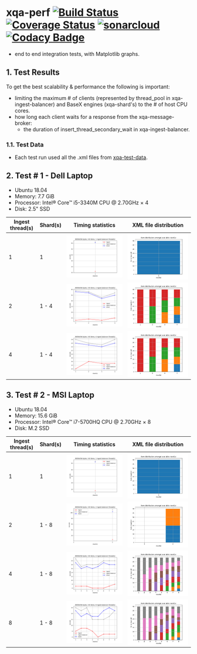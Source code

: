 # xqa-perf [![Build Status](https://travis-ci.org/jameshnsears/xqa-perf.svg?branch=master)](https://travis-ci.org/jameshnsears/xqa-perf) [![Coverage Status](https://coveralls.io/repos/github/jameshnsears/xqa-perf/badge.svg?branch=master)](https://coveralls.io/github/jameshnsears/xqa-perf?branch=master) [![sonarcloud](https://sonarcloud.io/api/project_badges/measure?project=jameshnsears_xqa-perf&metric=alert_status)](https://sonarcloud.io/dashboard?id=jameshnsears_xqa-perf) [![Codacy Badge](https://api.codacy.com/project/badge/Grade/c10d05573ec4475da87347877a8f9d75)](https://www.codacy.com/app/jameshnsears/xqa-perf?utm_source=github.com&amp;utm_medium=referral&amp;utm_content=jameshnsears/xqa-perf&amp;utm_campaign=Badge_Grade)
* end to end integration tests, with Matplotlib graphs.

## 1. Test Results
To get the best scalability & performance the following is important:
* limiting the maximum # of clients (represented by thread_pool in xqa-ingest-balancer) and BaseX engines (xqa-shard's) to the # of host CPU cores.
* how long each client waits for a response from the xqa-message-broker:
    * the duration of insert_thread_secondary_wait in xqa-ingest-balancer.

### 1.1. Test Data
* Each test run used all the .xml files from [xqa-test-data](https://github.com/jameshnsears/xqa-test-data).

## 2. Test # 1 - Dell Laptop
* Ubuntu 18.04
* Memory: 7.7 GiB
* Processor: Intel® Core™ i5-3340M CPU @ 2.70GHz × 4
* Disk: 2.5" SSD

Ingest thread(s) | Shard(s) | Timing statistics | XML file distribution |
| ------------- | ------------- | ------------- | ------------- |
| 1 | 1 | ![4-1-timing_stats](graphs/4-1-timing_stats.png) | ![4-1-file_distribution](graphs/4-1-file_distribution.png) |
| 2 | 1 - 4 | ![4-2-timing_stats](graphs/4-2-timing_stats.png) | ![4-2-file_distribution](graphs/4-2-file_distribution.png) |
| 4 | 1 - 4 | ![4-4-timing_stats](graphs/4-4-timing_stats.png) | ![4-4-file_distribution](graphs/4-4-file_distribution.png) |

## 3. Test # 2 - MSI Laptop
* Ubuntu 18.04
* Memory: 15.6 GiB
* Processor: Intel® Core™ i7-5700HQ CPU @ 2.70GHz × 8 
* Disk: M.2 SSD

Ingest thread(s) | Shard(s) | Timing statistics | XML file distribution |
| ------------- | ------------- | ------------- | ------------- |
| 1 | 1 | ![8-1-timing_stats](graphs/8-1-timing_stats.png) | ![8-1-file_distribution](graphs/8-1-file_distribution.png) |
| 2 | 1 - 8 | ![8-2-timing_stats](graphs/8-2-timing_stats.png) | ![8-2-file_distribution](graphs/8-2-file_distribution.png) |
| 4 | 1 - 8 | ![8-4-timing_stats](graphs/8-4-timing_stats.png) | ![8-4-file_distribution](graphs/8-4-file_distribution.png) |
| 8 | 1 - 8 | ![8-8-timing_stats](graphs/8-8-timing_stats.png) | ![8-8-file_distribution](graphs/8-8-file_distribution.png) |
